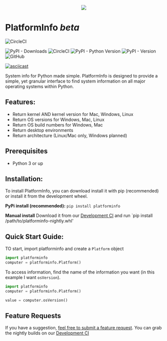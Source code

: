 <span> <p align="center"> <img src="https://platforminfo.github.io/img/docusaurus.png"><h1>PlatformInfo <i>beta</i></h1></span>
<span>

![CircleCI](https://img.shields.io/circleci/build/github/platforminfo/platforminfo/development?style=for-the-badge&label=DEVELOPMENT%20BUILD&labelColor=%236f6f6f)

![PyPI - Downloads](https://img.shields.io/pypi/dm/platforminfo?style=for-the-badge&label=Downloads%20this%20month%20(excl.%20mirrors)&labelColor=%23ad9b00&link=https%3A%2F%2Fpypistats.org%2Fpackages%2Fplatforminfo&link=https%3A%2F%2Fpypistats.org%2Fpackages%2Fplatforminfo)
![CircleCI](https://img.shields.io/circleci/build/github/platforminfo/platforminfo/main?style=for-the-badge&label=STABLE%20BUILD&labelColor=%236f6f6f)
![PyPI - Python Version](https://img.shields.io/pypi/pyversions/platforminfo?style=for-the-badge&labelColor=ad9b00)
![PyPI - Version](https://img.shields.io/pypi/v/platforminfo?style=for-the-badge&label=PyPi%20version&labelColor=%23ad9b00)
![GitHub](https://img.shields.io/github/license/platforminfo/platforminfo?style=for-the-badge)

</span>

[![asciicast](https://asciinema.org/a/606618.svg)](https://asciinema.org/a/606618)

System info for Python made simple.
PlatformInfo is designed to provide a simple, yet granular interface to find system information on all major operating systems within Python.

## Features:

*  Return kernel AND kernel version for Mac, Windows, Linux
*  Return OS versions for Windows, Mac, Linux
*  Return OS build numbers for Windows, Mac
*  Return desktop environments
*  Return architecture (Linux/Mac only, Windows planned)

## Prerequisites
*  Python 3 or up

## Installation:
To install PlatformInfo, you can download install it with pip (recommended) or install it from the development wheel.

**PyPi install (recommended):**
`pip install platforminfo`

**Manual install**
Download it from our [Development CI](https://app.circleci.com/pipelines/github/platforminfo/platforminfo?branch=development) and run `pip install /path/to/platforminfo-nightly.whl'

## Quick Start Guide:
TO start, import platforminfo and create a `Platform` object

```python
import platforminfo
computer = platforminfo.Platform()
```

To access information, find the name of the information you want (in this example I want `osVersion`).

```python
import platforminfo
computer = platforminfo.Platform()

value = computer.osVersion()
```

## Feature Requests
If you have a suggestion, [feel free to submit a feature request](https://github.com/platforminfo/platforminfo/issues).
You can grab the nightly builds on our [Development CI](https://app.circleci.com/pipelines/github/platforminfo/platforminfo?branch=development)
